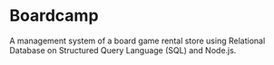 # Boardcamp
A management system of a board game rental store using Relational Database on Structured Query Language (SQL) and Node.js.

